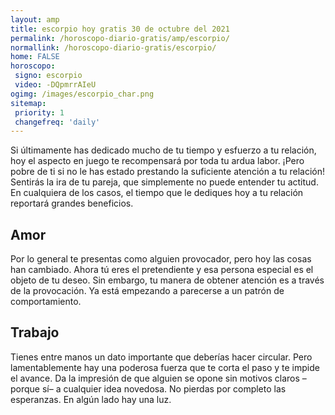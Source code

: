 ```yaml
---
layout: amp
title: escorpio hoy gratis 30 de octubre del 2021 
permalink: /horoscopo-diario-gratis/amp/escorpio/
normallink: /horoscopo-diario-gratis/escorpio/
home: FALSE
horoscopo:
 signo: escorpio
 video: -DQpmrrAIeU
ogimg: /images/escorpio_char.png
sitemap:
 priority: 1
 changefreq: 'daily'
---
```



Si últimamente has dedicado mucho de tu tiempo y esfuerzo a tu relación, hoy el aspecto en juego te recompensará por toda tu ardua labor. ¡Pero pobre de ti si no le has estado prestando la suficiente atención a tu relación! Sentirás la ira de tu pareja, que simplemente no puede entender tu actitud. En cualquiera de los casos, el tiempo que le dediques hoy a tu relación reportará grandes beneficios.

## Amor

Por lo general te presentas como alguien provocador, pero hoy las cosas han cambiado. Ahora tú eres el pretendiente y esa persona especial es el objeto de tu deseo. Sin embargo, tu manera de obtener atención es a través de la provocación. Ya está empezando a parecerse a un patrón de comportamiento.

## Trabajo

Tienes entre manos un dato importante que deberías hacer circular. Pero lamentablemente hay una poderosa fuerza que te corta el paso y te impide el avance. Da la impresión de que alguien se opone sin motivos claros –porque sí– a cualquier idea novedosa. No pierdas por completo las esperanzas. En algún lado hay una luz.